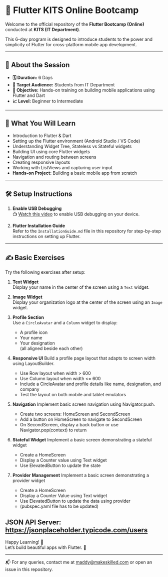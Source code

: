# 🚀 Flutter KITS Online Bootcamp

Welcome to the official repository of the **Flutter Bootcamp (Online)** conducted at **KITS (IT Department)**.  

This 6-day program is designed to introduce students to the power and simplicity of Flutter for cross-platform mobile app development.

---

## 📌 About the Session

- **🗓️ Duration:** 6 Days  
- **🎯 Target Audience:** Students from IT Department 
- **🎯 Objective:** Hands-on training on building mobile applications using Flutter and Dart  
- **📈 Level:** Beginner to Intermediate  

---

## 🧠 What You Will Learn

- Introduction to Flutter & Dart  
- Setting up the Flutter environment (Android Studio / VS Code)  
- Understanding Widget Tree, Stateless vs Stateful widgets  
- Building UI using core Flutter widgets  
- Navigation and routing between screens  
- Creating responsive layouts  
- Working with ListViews and capturing user input  
- **Hands-on Project:** Building a basic mobile app from scratch  

---

## 🛠️ Setup Instructions

1. **Enable USB Debugging**  
   📺 [Watch this video](https://www.youtube.com/watch?v=Ucs34BkfPB0) to enable USB debugging on your device.

2. **Flutter Installation Guide**  
   Refer to the `InstallationGuide.md` file in this repository for step-by-step instructions on setting up Flutter.

---

## ✍️ Basic Exercises

Try the following exercises after setup:

1. **Text Widget**  
   Display your name in the center of the screen using a `Text` widget.

2. **Image Widget**  
   Display your organization logo at the center of the screen using an `Image` widget.

3. **Profile Section**  
   Use a `CircleAvatar` and a `Column` widget to display:
   - A profile icon  
   - Your name  
   - Your designation  
   (all aligned beside each other)
4. **Responsive UI**
   Build a profile page layout that adapts to screen width using LayoutBuilder.
   - Use Row layout when width > 600
   - Use Column layout when width <= 600
   - Include a CircleAvatar and profile details like name, designation, and company
   - Test the layout on both mobile and tablet emulators
6. **Navigation**
   Implement basic screen navigation using Navigator.push.
   - Create two screens: HomeScreen and SecondScreen
   - Add a button on HomeScreen to navigate to SecondScreen
   - On SecondScreen, display a back button or use Navigator.pop(context) to return
7. **Stateful Widget**
   Implement a basic screen demonstrating a stateful widget
   - Create a HomeScreen
   - Display a Counter value using Text widget
   - Use ElevatedButton to update the state
8. **Provider Management**
   Implement a basic screen demonstrating a provider widget 
   - Create a HomeScreen
   - Display a Counter Value using Text widget
   - Use ElevatedButton to update the data using provider
   - (pubspec.yaml file has to be updated)

JSON API Server: https://jsonplaceholder.typicode.com/users
---

Happy Learning! 🎉  
Let’s build beautiful apps with Flutter. 💙

---  
📬 For any queries, contact me at maddy@makeskilled.com or open an issue in this repository.
